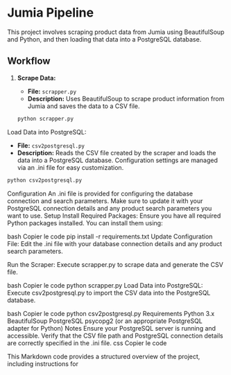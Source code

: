 # Jumia Pipeline

This project involves scraping product data from Jumia using BeautifulSoup and Python, and then loading that data into a PostgreSQL database.

## Workflow

1. **Scrape Data:**
   - **File:** `scrapper.py`
   - **Description:** Uses BeautifulSoup to scrape product information from Jumia and saves the data to a CSV file.

   ```bash
   python scrapper.py
Load Data into PostgreSQL:
   - **File:** `csv2postgresql.py`
   - **Description:** Reads the CSV file created by the scraper and loads the data into a PostgreSQL database. Configuration settings are managed via an .ini file for easy customization.

```bash
python csv2postgresql.py
```

Configuration
An .ini file is provided for configuring the database connection and search parameters. Make sure to update it with your PostgreSQL connection details and any product search parameters you want to use.
Setup
Install Required Packages: Ensure you have all required Python packages installed. You can install them using:

bash
Copier le code
pip install -r requirements.txt
Update Configuration File: Edit the .ini file with your database connection details and any product search parameters.

Run the Scraper: Execute scrapper.py to scrape data and generate the CSV file.

bash
Copier le code
python scrapper.py
Load Data into PostgreSQL: Execute csv2postgresql.py to import the CSV data into the PostgreSQL database.

bash
Copier le code
python csv2postgresql.py
Requirements
Python 3.x
BeautifulSoup
PostgreSQL
psycopg2 (or an appropriate PostgreSQL adapter for Python)
Notes
Ensure your PostgreSQL server is running and accessible.
Verify that the CSV file path and PostgreSQL connection details are correctly specified in the .ini file.
css
Copier le code

This Markdown code provides a structured overview of the project, including instructions for

